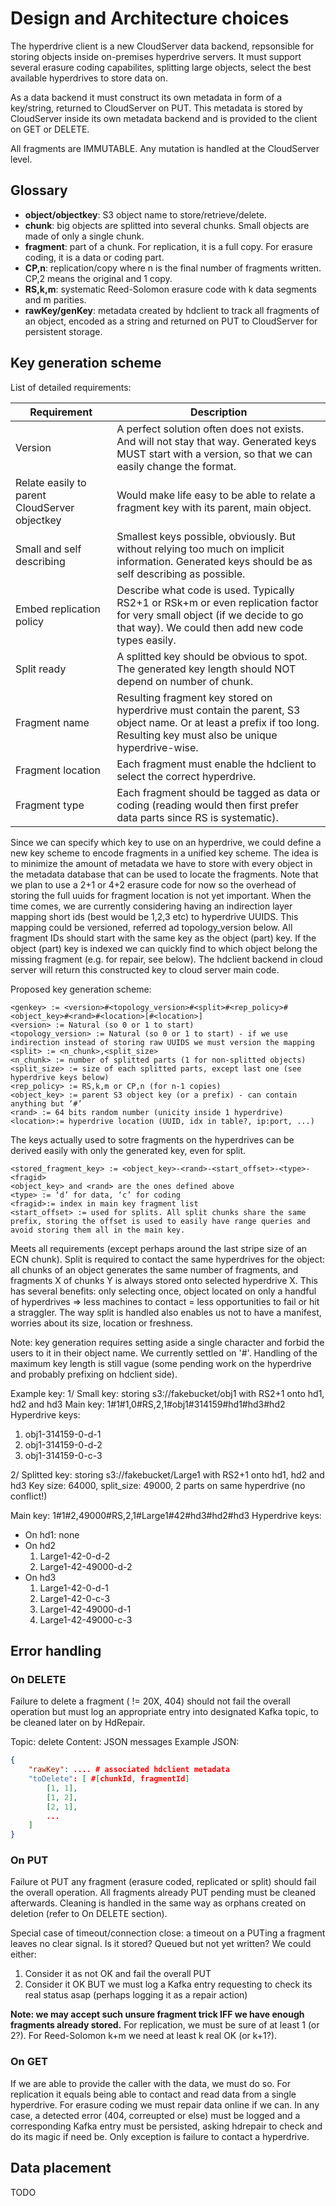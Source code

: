 # Design and Architecture choices

The hyperdrive client is a new CloudServer data backend, repsonsible for storing objects inside on-premises hyperdrive servers. It must support several erasure coding capabilites, splitting large objects, select the best available hyperdrives to store data on.

As a data backend it must construct its own metadata in form of a key/string, returned to CloudServer on PUT. This metadata is stored by CloudServer inside its own metadata backend and is provided to the client on GET or DELETE.

All fragments are IMMUTABLE. Any mutation is handled at the CloudServer level.

## Glossary

* **object/objectkey**: S3 object name to store/retrieve/delete.
* **chunk**: big objects are splitted into several chunks. Small objects are made of only a single chunk.
* **fragment**: part of a chunk. For replication, it is a full copy. For erasure coding, it is a data or coding part.
* **CP,n**: replication/copy where n is the final number of fragments written. CP,2 means the original and 1 copy.
* **RS,k,m**: systematic Reed-Solomon erasure code with k data segments and m parities.
* **rawKey/genKey**: metadata created by hdclient to track all fragments of an object, encoded as a string and returned on PUT to CloudServer for persistent storage.

## Key generation scheme

List of detailed requirements:

|Requirement | Description |
| ---------- | ------------|
| Version | A perfect solution often does not exists. And will not stay that way. Generated keys MUST start with a version, so that we can easily change the format. |
| Relate easily to parent CloudServer objectkey | Would make life easy to be able to relate a fragment key with its parent, main object. |
| Small and self describing | Smallest keys possible, obviously. But without relying too much on implicit information. Generated keys should be as self describing as possible. |
| Embed replication policy | Describe what code is used. Typically RS2+1 or RSk+m or even replication factor for very small object (if we decide to go that way). We could then add new code types easily. |
| Split ready | A splitted key should be obvious to spot. The generated key length should NOT depend on number of chunk. |
| Fragment name | Resulting fragment key stored on hyperdrive must contain the parent, S3 object name. Or at least a prefix if too long. Resulting key must also be unique hyperdrive-wise. |
| Fragment location | Each fragment must enable the hdclient to select the correct hyperdrive. |
| Fragment type | Each fragment should be tagged as data or coding (reading would then first prefer data parts since RS is systematic). |

Since we can specify which key to use on an hyperdrive, we could define a new key scheme to encode fragments in a unified key scheme. The idea is to minimize the amount of metadata we have to store with every object in the metadata database that can be used to locate the fragments. Note that we plan to use a 2+1 or 4+2 erasure code for now so the overhead of storing the full uuids for fragment location is not yet important. When the time comes, we are currently considering having an indirection layer mapping short ids (best would be 1,2,3 etc) to hyperdrive UUIDS. This mapping could be versioned, referred ad topology_version below. All fragment IDs should start with the same key as the object (part) key. If the object (part) key is indexed we can quickly find to which object belong the missing fragment (e.g. for repair, see below). The hdclient backend in cloud server will return this constructed key to cloud server main code.

Proposed key generation scheme:
```
<genkey> := <version>#<topology_version>#<split>#<rep_policy>#<object_key>#<rand>#<location>[#<location>]
<version> := Natural (so 0 or 1 to start)
<topology_version> := Natural (so 0 or 1 to start) - if we use indirection instead of storing raw UUIDS we must version the mapping
<split> := <n_chunk>,<split_size>
<n_chunk> := number of splitted parts (1 for non-splitted objects)
<split_size> := size of each splitted parts, except last one (see hyperdrive keys below)
<rep_policy> := RS,k,m or CP,n (for n-1 copies)
<object_key> := parent S3 object key (or a prefix) - can contain anything but ‘#’
<rand> := 64 bits random number (unicity inside 1 hyperdrive)
<location>:= hyperdrive location (UUID, idx in table?, ip:port, ...)
```

The keys actually used to sotre fragments on the hyperdrives can be derived easily with only the generated key, even for split.
```
<stored_fragment_key> := <object_key>-<rand>-<start_offset>-<type>-<fragid>
<object_key> and <rand> are the ones defined above
<type> := ‘d’ for data, ‘c’ for coding
<fragid>:= index in main key fragment list
<start_offset> := used for splits. All split chunks share the same prefix, storing the offset is used to easily have range queries and avoid storing them all in the main key.
```

Meets all requirements (except perhaps around the last stripe size of an ECN chunk). Split is required to contact the same hyperdrives for the object: all chunks of an object generates the same number of fragments, and fragments X of chunks Y is always stored onto selected hyperdrive X. This has several benefits: only selecting once, object located on only a handful of hyperdrives => less machines to contact = less opportunities to fail or hit a straggler. The way split is handled also enables us not to have a manifest, worries about its size, location or freshness.

Note: key generation requires setting aside a single character and forbid the users to it in their object name. We currently settled on '#'. Handling of the maximum key length is still vague (some pending work on the hyperdrive and probably prefixing on hdclient side).

Example key:
1/ Small key: storing s3://fakebucket/obj1 with RS2+1 onto hd1, hd2 and hd3
Main key: 1#1#1,0#RS,2,1#obj1#314159#hd1#hd3#hd2
Hyperdrive keys:
1. obj1-314159-0-d-1
2. obj1-314159-0-d-2
3. obj1-314159-0-c-3

2/ Splitted key: storing s3://fakebucket/Large1 with RS2+1 onto hd1, hd2 and hd3
Key size: 64000, split_size: 49000, 2 parts on same hyperdrive (no conflict!)

Main key: 1#1#2,49000#RS,2,1#Large1#42#hd3#hd2#hd3
Hyperdrive keys:
* On hd1: none
* On hd2
  1. Large1-42-0-d-2
  2. Large1-42-49000-d-2
* On hd3
  1. Large1-42-0-d-1
  2. Large1-42-0-c-3
  3. Large1-42-49000-d-1
  4. Large1-42-49000-c-3

## Error handling

### On DELETE

Failure to delete a fragment ( != 20X, 404) should not fail the overall operation but must log an appropriate entry into designated Kafka topic, to be cleaned later on by HdRepair.

Topic: delete
Content: JSON messages
Example JSON:
```json
{
    "rawKey": .... # associated hdclient metadata
    "toDelete": [ #[chunkId, fragmentId]
        [1, 1],
        [1, 2],
        [2, 1],
        ...
    ]
}
```

### On PUT

Failure ot PUT any fragment (erasure coded, replicated or split) should fail the overall operation. All fragments already PUT pending must be cleaned afterwards. Cleaning is handled in the same way as orphans created on deletion (refer to On DELETE section).

Special case of timeout/connection close: a timeout on a PUTing a fragment leaves no clear signal. Is it stored? Queued but not yet written? We could either:
1. Consider it as not OK and fail the overall PUT
2. Consider it OK BUT we must log a Kafka entry requesting to check its real status asap (perhaps logging it as a repair action)

**Note: we may accept such unsure fragment trick IFF we have enough fragments already stored.** For replication, we must be sure of at least 1 (or 2?). For Reed-Solomon k+m we need at least k real OK (or k+1?).

### On GET

If we are able to provide the caller with the data, we must do so. For replication it equals being able to contact and read data from a single hyperdrive. For erasure coding we must repair data online if we can. In any case, a detected error (404, correupted or else) must be logged and a corresponding Kafka entry must be persisted, asking hdrepair to check and do its magic if need be. Only exception is failure to contact a hyperdrive.

## Data placement

TODO
